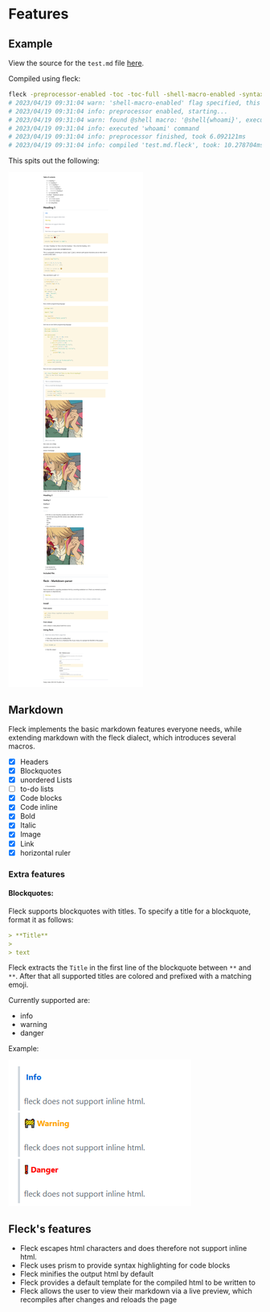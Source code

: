 # Features

## Example

View the source for the `test.md` file [here](../test.md).

Compiled using fleck:

```sh
fleck -preprocessor-enabled -toc -toc-full -shell-macro-enabled -syntax test.md
# 2023/04/19 09:31:04 warn: 'shell-macro-enabled' flag specified, this can harm your operating system and make it vulnerable for attack, proceed at your own digression
# 2023/04/19 09:31:04 info: preprocessor enabled, starting...
# 2023/04/19 09:31:04 warn: found @shell macro: '@shell{whoami}', executing 'whoami'
# 2023/04/19 09:31:04 info: executed 'whoami' command
# 2023/04/19 09:31:04 info: preprocessor finished, took 6.092121ms
# 2023/04/19 09:31:04 info: compiled 'test.md.fleck', took: 10.278704ms
```

This spits out the following:

![full_readme](./assets/full_readme.png)

## Markdown

Fleck implements the basic markdown features everyone needs, while extending markdown with the fleck dialect, which introduces several macros.

- [x] Headers
- [x] Blockquotes
- [x] unordered Lists
- [ ] to-do lists
- [x] Code blocks
- [x] Code inline
- [x] Bold
- [x] Italic
- [x] Image
- [x] Link
- [x] horizontal ruler

### Extra features

#### Blockquotes:

Fleck supports blockquotes with titles. To specify a title for a blockquote, format it as follows:

```markdown
> **Title**
>
> text
```

Fleck extracts the `Title` in the first line of the blockquote between `**` and `**`.
After that all supported titles are colored and prefixed with a matching emoji.

Currently supported are:

- info
- warning
- danger

Example:

![blockquotes_fleck](./assets/blockquote.png)

## Fleck's features

- Fleck escapes html characters and does therefore not support inline html.
- Fleck uses prism to provide syntax highlighting for code blocks
- Fleck minifies the output html by default
- Fleck provides a default template for the compiled html to be written to
- Fleck allows the user to view their markdown via a live preview, which recompiles after changes and reloads the page
